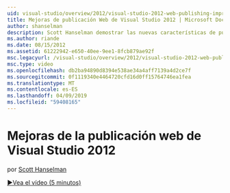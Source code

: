 ```yaml
---
uid: visual-studio/overview/2012/visual-studio-2012-web-publishing-improvements
title: Mejoras de publicación Web de Visual Studio 2012 | Microsoft Docs
author: shanselman
description: Scott Hanselman demostrar las nuevas características de publicación web en Visual Studio 2012.
ms.author: riande
ms.date: 08/15/2012
ms.assetid: 61222942-e650-40ee-9ee1-8fcb879ae92f
msc.legacyurl: /visual-studio/overview/2012/visual-studio-2012-web-publishing-improvements
msc.type: video
ms.openlocfilehash: db2ba94890d8394e538ae34a4aff7139a4d2ce7f
ms.sourcegitcommit: 0f1119340e4464720cfd16d0ff15764746ea1fea
ms.translationtype: MT
ms.contentlocale: es-ES
ms.lasthandoff: 04/09/2019
ms.locfileid: "59408165"
---
```

# <a name="visual-studio-2012-web-publishing-improvements"></a>Mejoras de la publicación web de Visual Studio 2012

por [Scott Hanselman](https://github.com/shanselman)

[&#9654;Vea el vídeo (5 minutos)](https://channel9.msdn.com/Blogs/ASP-NET-Site-Videos/visual-studio-2012-web-publishing-improvements)
